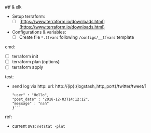 #tf & elk

- Setup terraform:
  - [ ] [https://www.terraform.io/downloads.html](https://www.terraform.io/downloads.html)
- Configurations & variables: 
  - [ ] Create file `*.tfvars` following `/configs/__tfvars` template

cmd:
 - [ ] terraform init
 - [ ] terraform plan (options)
 - [ ] terraform apply

test:
  - send log via http:
    url: http://{ip}:{logstash_http_port}/twitter/tweet/1
    ```{
    "user" : "Hello",
    "post_date" : "2018-12-03T14:12:12",
    "message" : "nah"
    }```

ref:
  - current svs: `netstat -plnt`
